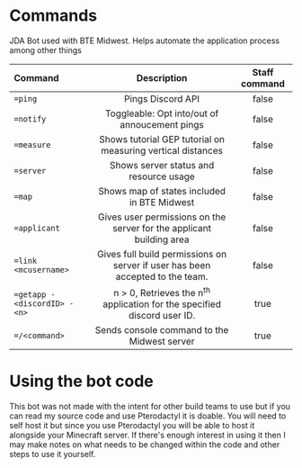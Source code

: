 # Commands
JDA Bot used with BTE Midwest. Helps automate the application process among other things

| Command       | Description   | Staff command |
|:--------------|:-------------:|:-------------:|
| `=ping`         | Pings Discord API| false|
| `=notify`       | Toggleable: Opt into/out of annoucement pings| false|
| `=measure`      | Shows tutorial GEP tutorial on measuring vertical distances| false|
| `=server`		| Shows server status and resource usage| false|
| `=map`			| Shows map of states included in BTE Midwest| false|
| `=applicant`	| Gives user permissions on the server for the applicant building area| false|
| `=link <mcusername>`| Gives full build permissions on server if user has been accepted to the team.| false|
| `=getapp -<discordID> -<n>`| n > 0, Retrieves the n<sup>th</sup> application for the specified discord user ID.| true|
| `=/<command>`  | Sends console command to the Midwest server| true|

# Using the bot code
This bot was not made with the intent for other build teams to use but if you can read my source code and use Pterodactyl 
it is doable. You will need to self host it but since you use Pterodactyl you will be able to host it alongside your Minecraft server.
If there's enough interest in using it then I may make notes on what needs to be changed within the code and other steps to use it yourself.